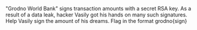 "Grodno World Bank" signs transaction amounts with a secret RSA key. As a result of a data leak, hacker Vasily got his hands on many such signatures. Help Vasily sign the amount of his dreams.
Flag in the format grodno{sign}
